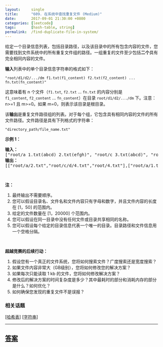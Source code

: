 ```yaml
---
layout:     single
title:      "609. 在系统中查找重复文件 (Medium)"
date:       2017-09-01 21:30:00 +0800
categories: [leetcode]
tags:       [hash-table, string]
permalink:  /find-duplicate-file-in-system/
---
```


<p>给定一个目录信息列表，包括目录路径，以及该目录中的所有包含内容的文件，您需要找到文件系统中的所有重复文件组的路径。一组重复的文件至少包括<strong>二个</strong>具有完全相同内容的文件。</p>

<p><strong>输入</strong>列表中的单个目录信息字符串的格式如下：</p>

<p><code>&quot;root/d1/d2/.../dm f1.txt(f1_content) f2.txt(f2_content) ... fn.txt(fn_content)&quot;</code></p>

<p>这意味着有 n 个文件（<code>f1.txt</code>,&nbsp;<code>f2.txt</code>&nbsp;...&nbsp;<code>fn.txt</code> 的内容分别是 <code>f1_content</code>,&nbsp;<code>f2_content</code>&nbsp;...&nbsp;<code>fn_content</code>）在目录&nbsp;<code>root/d1/d2/.../dm</code>&nbsp;下。注意：n&gt;=1 且 m&gt;=0。如果 m=0，则表示该目录是根目录。</p>

<p>该<strong>输出</strong>是重复文件路径组的列表。对于每个组，它包含具有相同内容的文件的所有文件路径。文件路径是具有下列格式的字符串：</p>

<p><code>&quot;directory_path/file_name.txt&quot;</code></p>

<p><strong>示例 1：</strong></p>

<pre><strong>输入：</strong>
[&quot;root/a 1.txt(abcd) 2.txt(efgh)&quot;, &quot;root/c 3.txt(abcd)&quot;, &quot;root/c/d 4.txt(efgh)&quot;, &quot;root 4.txt(efgh)&quot;]
<strong>输出：</strong>  
[[&quot;root/a/2.txt&quot;,&quot;root/c/d/4.txt&quot;,&quot;root/4.txt&quot;],[&quot;root/a/1.txt&quot;,&quot;root/c/3.txt&quot;]]
</pre>

<p>&nbsp;</p>

<p><strong>注：</strong></p>

<ol>
	<li>最终输出不需要顺序。</li>
	<li>您可以假设目录名、文件名和文件内容只有字母和数字，并且文件内容的长度在 [1，50] 的范围内。</li>
	<li>给定的文件数量在 [1，20000] 个范围内。</li>
	<li>您可以假设在同一目录中没有任何文件或目录共享相同的名称。</li>
	<li>您可以假设每个给定的目录信息代表一个唯一的目录。目录路径和文件信息用一个空格分隔。</li>
</ol>

<p>&nbsp;</p>

<p><strong>超越竞赛的后续行动：</strong></p>

<ol>
	<li>假设您有一个真正的文件系统，您将如何搜索文件？广度搜索还是宽度搜索？</li>
	<li>如果文件内容非常大（GB级别），您将如何修改您的解决方案？</li>
	<li>如果每次只能读取 1 kb 的文件，您将如何修改解决方案？</li>
	<li>修改后的解决方案的时间复杂度是多少？其中最耗时的部分和消耗内存的部分是什么？如何优化？</li>
	<li>如何确保您发现的重复文件不是误报？</li>
</ol>

### 相关话题
  [[哈希表](https://github.com/openset/leetcode/tree/master/tag/hash-table/README.md)]
  [[字符串](https://github.com/openset/leetcode/tree/master/tag/string/README.md)]

---

## [答案](https://github.com/openset/leetcode/tree/master/problems/find-duplicate-file-in-system)
